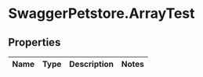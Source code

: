 # SwaggerPetstore.ArrayTest

## Properties
Name | Type | Description | Notes
------------ | ------------- | ------------- | -------------


